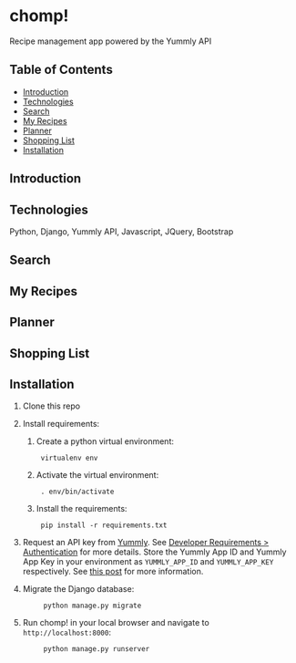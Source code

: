 # chomp!
Recipe management app powered by the Yummly API

## Table of Contents
- [Introduction](#introduction)
- [Technologies](#technologies)
- [Search](#search)
- [My Recipes](#my-recipes)
- [Planner](#planner)
- [Shopping List](#shopping-list)
- [Installation](#installation)

## Introduction

## Technologies

Python, Django, Yummly API, Javascript, JQuery, Bootstrap

## Search

## My Recipes

## Planner

## Shopping List

## Installation

1. Clone this repo

2. Install requirements:

	1. Create a python virtual environment:

	        virtualenv env


	2. Activate the virtual environment:

	        . env/bin/activate


	3. Install the requirements:

	        pip install -r requirements.txt

3. Request an API key from [Yummly](https://developer.yummly.com/). See [Developer Requirements > Authentication](https://developer.yummly.com/documentation) for more details. Store the Yummly App ID and Yummly App Key in your environment as `YUMMLY_APP_ID` and `YUMMLY_APP_KEY` respectively. See [this post](http://andrewtorkbaker.com/using-environment-variables-with-django-settings) for more information. 

4. Migrate the Django database:

	        python manage.py migrate

5. Run chomp! in your local browser and navigate to `http://localhost:8000`:

	        python manage.py runserver


